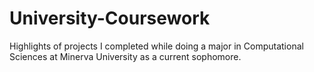 # University-Coursework

Highlights of projects I completed while doing a major in Computational Sciences at Minerva University as a current sophomore.
